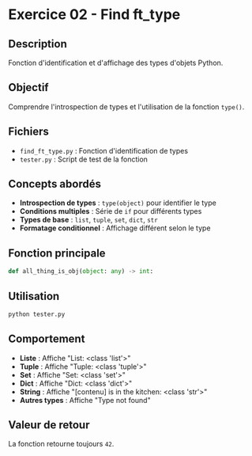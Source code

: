 # Exercice 02 - Find ft_type

## Description
Fonction d'identification et d'affichage des types d'objets Python.

## Objectif
Comprendre l'introspection de types et l'utilisation de la fonction `type()`.

## Fichiers
- `find_ft_type.py` : Fonction d'identification de types
- `tester.py` : Script de test de la fonction

## Concepts abordés
- **Introspection de types** : `type(object)` pour identifier le type
- **Conditions multiples** : Série de `if` pour différents types
- **Types de base** : `list`, `tuple`, `set`, `dict`, `str`
- **Formatage conditionnel** : Affichage différent selon le type

## Fonction principale
```python
def all_thing_is_obj(object: any) -> int:
```

## Utilisation
```bash
python tester.py
```

## Comportement
- **Liste** : Affiche "List: <class 'list'>"
- **Tuple** : Affiche "Tuple: <class 'tuple'>"
- **Set** : Affiche "Set: <class 'set'>"
- **Dict** : Affiche "Dict: <class 'dict'>"
- **String** : Affiche "[contenu] is in the kitchen: <class 'str'>"
- **Autres types** : Affiche "Type not found"

## Valeur de retour
La fonction retourne toujours `42`.
